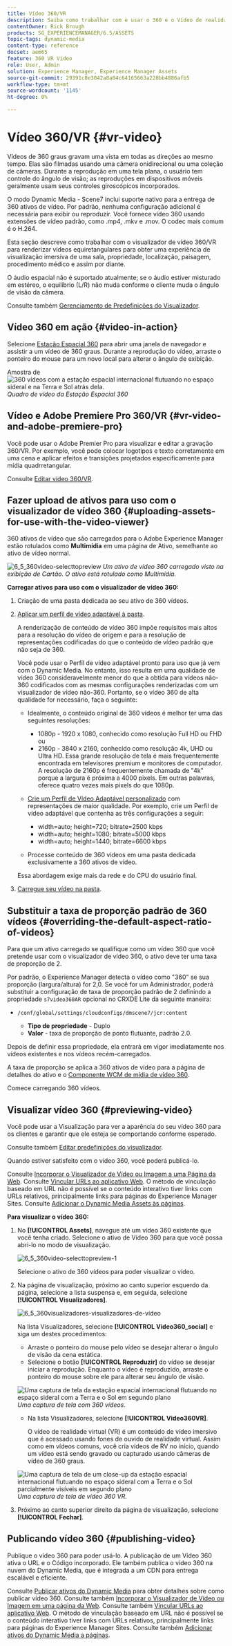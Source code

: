 ```yaml
---
title: Vídeo 360/VR
description: Saiba como trabalhar com e usar o 360 e o Vídeo de realidade virtual (VR) no Dynamic Media.
contentOwner: Rick Brough
products: SG_EXPERIENCEMANAGER/6.5/ASSETS
topic-tags: dynamic-media
content-type: reference
docset: aem65
feature: 360 VR Video
role: User, Admin
solution: Experience Manager, Experience Manager Assets
source-git-commit: 29391c8e3042a8a04c64165663a228bb4886afb5
workflow-type: tm+mt
source-wordcount: '1145'
ht-degree: 0%

---
```


# Vídeo 360/VR {#vr-video}

Vídeos de 360 graus gravam uma vista em todas as direções ao mesmo tempo. Elas são filmadas usando uma câmera onidirecional ou uma coleção de câmeras. Durante a reprodução em uma tela plana, o usuário tem controle do ângulo de visão; as reproduções em dispositivos móveis geralmente usam seus controles giroscópicos incorporados.

O modo Dynamic Media - Scene7 inclui suporte nativo para a entrega de 360 ativos de vídeo. Por padrão, nenhuma configuração adicional é necessária para exibir ou reproduzir. Você fornece vídeo 360 usando extensões de vídeo padrão, como .mp4, .mkv e .mov. O codec mais comum é o H.264.

Esta seção descreve como trabalhar com o visualizador de vídeo 360/VR para renderizar vídeos equiretangulares para obter uma experiência de visualização imersiva de uma sala, propriedade, localização, paisagem, procedimento médico e assim por diante.

O áudio espacial não é suportado atualmente; se o áudio estiver misturado em estéreo, o equilíbrio (L/R) não muda conforme o cliente muda o ângulo de visão da câmera.

Consulte também [Gerenciamento de Predefinições do Visualizador](/help/assets/managing-viewer-presets.md).

## Vídeo 360 em ação {#video-in-action}

Selecione [Estação Espacial 360](https://s7d1.scene7.com/s7viewers/html5/Video360Viewer.html?asset=Viewers/space_station_360-AVS) para abrir uma janela de navegador e assistir a um vídeo de 360 graus. Durante a reprodução do vídeo, arraste o ponteiro do mouse para um novo local para alterar o ângulo de exibição.

Amostra de ![360 vídeos com a estação espacial internacional flutuando no espaço sideral e na Terra e Sol atrás dela.](assets/6_5_360videoiss_simplified.png)
*Quadro de vídeo da Estação Espacial 360*

## Vídeo e Adobe Premiere Pro 360/VR {#vr-video-and-adobe-premiere-pro}

Você pode usar o Adobe Premier Pro para visualizar e editar a gravação 360/VR. Por exemplo, você pode colocar logotipos e texto corretamente em uma cena e aplicar efeitos e transições projetados especificamente para mídia quadrretangular.

Consulte [Editar vídeo 360/VR](https://helpx.adobe.com/br/premiere-pro/how-to/edit-360-vr-video.html).

## Fazer upload de ativos para uso com o visualizador de vídeo 360 {#uploading-assets-for-use-with-the-video-viewer}

360 ativos de vídeo que são carregados para o Adobe Experience Manager estão rotulados como **Multimídia** em uma página de Ativo, semelhante ao ativo de vídeo normal.

![6_5_360video-selecttopreview](assets/6_5_360video-selecttopreview.png)
*Um ativo de vídeo 360 carregado visto na exibição de Cartão. O ativo está rotulado como Multimídia.*

**Carregar ativos para uso com o visualizador de vídeo 360:**

1. Criação de uma pasta dedicada ao seu ativo de 360 vídeos.
1. [Aplicar um perfil de vídeo adaptável à pasta](/help/assets/video-profiles.md#applying-a-video-profile-to-folders).

   A renderização de conteúdo de vídeo 360 impõe requisitos mais altos para a resolução do vídeo de origem e para a resolução de representações codificadas do que o conteúdo de vídeo padrão que não seja de 360.

   Você pode usar o Perfil de vídeo adaptável pronto para uso que já vem com o Dynamic Media. No entanto, isso resulta em uma qualidade de vídeo 360 consideravelmente menor do que a obtida para vídeos não-360 codificados com as mesmas configurações renderizadas com um visualizador de vídeo não-360. Portanto, se o vídeo 360 de alta qualidade for necessário, faça o seguinte:

   * Idealmente, o conteúdo original de 360 vídeos é melhor ter uma das seguintes resoluções:

      * 1080p - 1920 x 1080, conhecido como resolução Full HD ou FHD ou
      * 2160p - 3840 x 2160, conhecido como resolução 4k, UHD ou Ultra HD. Essa grande resolução de tela é mais frequentemente encontrada em televisores premium e monitores de computador. A resolução de 2160p é frequentemente chamada de &quot;4k&quot; porque a largura é próxima a 4000 pixels. Em outras palavras, oferece quatro vezes mais pixels do que 1080p.

   * [Crie um Perfil de Vídeo Adaptável personalizado](/help/assets/video-profiles.md#creating-a-video-encoding-profile-for-adaptive-streaming) com representações de maior qualidade. Por exemplo, crie um Perfil de vídeo adaptável que contenha as três configurações a seguir:

      * width=auto; height=720; bitrate=2500 kbps
      * width=auto; height=1080; bitrate=5000 kbps
      * width=auto; height=1440; bitrate=6600 kbps

   * Processe conteúdo de 360 vídeos em uma pasta dedicada exclusivamente a 360 ativos de vídeo.

   Essa abordagem exige mais da rede e do CPU do usuário final.

1. [Carregue seu vídeo na pasta](/help/assets/managing-video-assets.md#upload-and-preview-video-assets).

## Substituir a taxa de proporção padrão de 360 vídeos  {#overriding-the-default-aspect-ratio-of-videos}

Para que um ativo carregado se qualifique como um vídeo 360 que você pretende usar com o visualizador de vídeo 360, o ativo deve ter uma taxa de proporção de 2.

Por padrão, o Experience Manager detecta o vídeo como &quot;360&quot; se sua proporção (largura/altura) for 2,0. Se você for um Administrador, poderá substituir a configuração de taxa de proporção padrão de 2 definindo a propriedade `s7video360AR` opcional no CRXDE Lite da seguinte maneira:

* `/conf/global/settings/cloudconfigs/dmscene7/jcr:content`

   * **Tipo de propriedade** - Duplo
   * **Valor** - taxa de proporção de ponto flutuante, padrão 2.0.

Depois de definir essa propriedade, ela entrará em vigor imediatamente nos vídeos existentes e nos vídeos recém-carregados.

A taxa de proporção se aplica a 360 ativos de vídeo para a página de detalhes do ativo e o [Componente WCM de mídia de vídeo 360](/help/assets/adding-dynamic-media-assets-to-pages.md#dynamic-media-components).

Comece carregando 360 vídeos.

## Visualizar vídeo 360 {#previewing-video}

Você pode usar a Visualização para ver a aparência do seu vídeo 360 para os clientes e garantir que ele esteja se comportando conforme esperado.

Consulte também [Editar predefinições do visualizador](/help/assets/managing-viewer-presets.md#editing-viewer-presets).

Quando estiver satisfeito com o vídeo 360, você poderá publicá-lo.

Consulte [Incorporar o Visualizador de Vídeo ou Imagem a uma Página da Web](/help/assets/embed-code.md).
Consulte [Vincular URLs ao aplicativo Web](/help/assets/linking-urls-to-yourwebapplication.md). O método de vinculação baseado em URL não é possível se o conteúdo interativo tiver links com URLs relativos, principalmente links para páginas do Experience Manager Sites.
Consulte [Adicionar o Dynamic Media Assets às páginas](/help/assets/adding-dynamic-media-assets-to-pages.md).

**Para visualizar o vídeo 360:**

1. No **[!UICONTROL Assets]**, navegue até um vídeo 360 existente que você tenha criado. Selecione o ativo de Vídeo 360 para que você possa abri-lo no modo de visualização.

   ![6_5_360video-selecttopreview-1](assets/6_5_360video-selecttopreview-1.png)

   Selecione o ativo de 360 vídeos para poder visualizar o vídeo.

1. Na página de visualização, próximo ao canto superior esquerdo da página, selecione a lista suspensa e, em seguida, selecione **[!UICONTROL Visualizadores]**.

   ![6_5_360visualizadores-visualizadores-de-vídeo](assets/6_5_360video-preview-viewers.png)

   Na lista Visualizadores, selecione **[!UICONTROL Video360_social]** e siga um destes procedimentos:

   * Arraste o ponteiro do mouse pelo vídeo se desejar alterar o ângulo de visão da cena estática.
   * Selecione o botão **[!UICONTROL Reproduzir]** do vídeo se desejar iniciar a reprodução. Enquanto o vídeo é reproduzido, arraste o ponteiro do mouse sobre ele para alterar seu ângulo de visão.

   ![Uma captura de tela da estação espacial internacional flutuando no espaço sideral com a Terra e o Sol em segundo plano ](assets/6_5_360video-preview-video360-social.png)*Uma captura de tela com 360 vídeos.*

   * Na lista Visualizadores, selecione **[!UICONTROL Video360VR]**.

     O vídeo de realidade virtual (VR) é um conteúdo de vídeo imersivo que é acessado usando fones de ouvido de realidade virtual. Assim como em vídeos comuns, você cria vídeos de RV no início, quando um vídeo está sendo gravado ou capturado usando câmeras de vídeo de 360 graus.

   ![Uma captura de tela de um close-up da estação espacial internacional flutuando no espaço sideral com a Terra e o Sol parcialmente visíveis em segundo plano](assets/6_5_360video-preview-video360vr.png)
   *Uma captura de tela de vídeo 360 VR.*

1. Próximo ao canto superior direito da página de visualização, selecione **[!UICONTROL Fechar]**.

## Publicando vídeo 360 {#publishing-video}

Publique o vídeo 360 para poder usá-lo. A publicação de um Vídeo 360 ativa o URL e o Código incorporado. Ele também publica o vídeo 360 na nuvem do Dynamic Media, que é integrada a um CDN para entrega escalável e eficiente.

Consulte [Publicar ativos do Dynamic Media](/help/assets/publishing-dynamicmedia-assets.md) para obter detalhes sobre como publicar vídeo 360.
Consulte também [Incorporar o Visualizador de Vídeo ou Imagem em uma página da Web](/help/assets/embed-code.md).
Consulte também [Vincular URLs ao aplicativo Web](/help/assets/linking-urls-to-yourwebapplication.md). O método de vinculação baseado em URL não é possível se o conteúdo interativo tiver links com URLs relativos, principalmente links para páginas do Experience Manager Sites.
Consulte também [Adicionar ativos do Dynamic Media a páginas](/help/assets/adding-dynamic-media-assets-to-pages.md).
